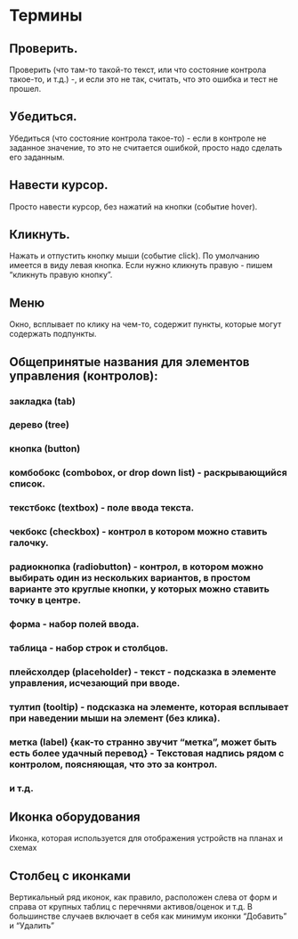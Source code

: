 # Термины

## Проверить.

Проверить (что там-то такой-то текст, или что состояние контрола такое-то, и т.д.) -, и если это не так, считать, что это ошибка и тест не прошел.

## Убедиться.

Убедиться (что состояние контрола такое-то) - если в контроле не заданное значение, то это не считается ошибкой, просто надо сделать его заданным.

## Навести курсор.

Просто навести курсор, без нажатий на кнопки (событие hover).

## Кликнуть.

Нажать и отпустить кнопку мыши (событие click). По умолчанию имеется в виду левая кнопка. Если нужно кликнуть правую - пишем “кликнуть правую кнопку”.

## Меню

Окно, всплывает по клику на чем-то,  содержит пункты, которые могут содержать подпункты.

## Общепринятые названия для элементов управления (контролов):

### закладка (tab)
### дерево (tree)
### кнопка (button)
### комбобокс (combobox, or drop down list) - раскрывающийся список.
### текстбокс (textbox) - поле ввода текста.
### чекбокс (checkbox) - контрол в котором можно ставить галочку.
### радиокнопка (radiobutton) - контрол, в котором можно выбирать один из нескольких вариантов, в простом варианте это круглые кнопки, у которых можно ставить точку в центре.
### форма - набор полей ввода.
### таблица - набор строк и столбцов.
### плейсхолдер (placeholder) - текст - подсказка в элементе управления, исчезающий при вводе.
### тултип (tooltip) - подсказка на элементе, которая всплывает при наведении мыши на элемент (без клика).
### метка (label) {как-то странно звучит “метка”, может быть есть более удачный перевод} - Текстовая надпись рядом с контролом, поясняющая, что это за контрол.
### и т.д.

## Иконка оборудования

Иконка, которая используется для отображения устройств на планах и схемах

## Столбец с иконками

Вертикальный ряд иконок, как правило, расположен слева от форм и справа от крупных таблиц с перечнями активов/оценок и т.д. В большинстве случаев включает в себя  как минимум иконки “Добавить” и “Удалить”
